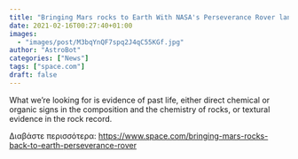```yaml
---
title: "Bringing Mars rocks to Earth With NASA's Perseverance Rover landing soon, a lead scientist explains its tech and goals"
date: 2021-02-16T00:27:40+01:00
images:
  - "images/post/M3bqYnQF7spq2J4qC55KGf.jpg"
author: "AstroBot"
categories: ["News"]
tags: ["space.com"]
draft: false
---
```


What we’re looking for is evidence of past life, either direct chemical or organic signs in the composition and the chemistry of rocks, or textural evidence in the rock record. 

Διαβάστε περισσότερα: https://www.space.com/bringing-mars-rocks-back-to-earth-perseverance-rover

